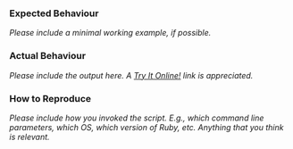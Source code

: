### Expected Behaviour

_Please include a minimal working example, if possible._

### Actual Behaviour

_Please include the output here. A [Try It Online!](https://tio.run/#Attache) link is appreciated._

### How to Reproduce

_Please include how you invoked the script. E.g., which command line parameters, which OS, which version of Ruby, etc. Anything that you think is relevant._
